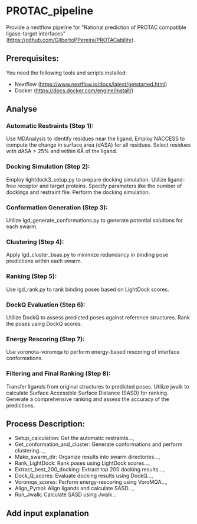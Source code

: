 # PROTAC_pipeline

Provide a nextflow pipeline for "Rational prediction of PROTAC compatible ligase-target interfaces" (https://github.com/GilbertoPPereira/PROTACability). 

## Prerequisites:

You need the following tools and scripts installed:
- Nextflow (https://www.nextflow.io/docs/latest/getstarted.html)
- Docker (https://docs.docker.com/engine/install/)

## Analyse
### Automatic Restraints (Step 1):
Use MDAnalysis to identify residues near the ligand.
Employ NACCESS to compute the change in surface area (dASA) for all residues.
Select residues with dASA > 25% and within 6Å of the ligand.

### Docking Simulation (Step 2):
Employ lightdock3_setup.py to prepare docking simulation.
Utilize ligand-free receptor and target proteins.
Specify parameters like the number of dockings and restraint file.
Perform the docking simulation.

### Conformation Generation (Step 3):
Utilize lgd_generate_conformations.py to generate potential solutions for each swarm.

### Clustering (Step 4):
Apply lgd_cluster_bsas.py to minimize redundancy in binding pose predictions within each swarm.

### Ranking (Step 5):
Use lgd_rank.py to rank binding poses based on LightDock scores.

### DockQ Evaluation (Step 6):
Utilize DockQ to assess predicted poses against reference structures.
Rank the poses using DockQ scores.

### Energy Rescoring (Step 7):
Use voronota-voromqa to perform energy-based rescoring of interface conformations.

### Filtering and Final Ranking (Step 8):
Transfer ligands from original structures to predicted poses.
Utilize jwalk to calculate Surface Accessible Surface Distance (SASD) for ranking.
Generate a comprehensive ranking and assess the accuracy of the predictions.

## Process Description: 
- Setup_calculation: Get the automatic restraints...,
- Get_conformation_and_cluster: Generate conformations and perform clustering...,
- Make_swarm_dir: Organize results into swarm directories...,
- Rank_LightDock: Rank poses using LightDock scores...,
- Extract_best_200_docking: Extract top 200 docking results...,
- Dock_Q_scores: Evaluate docking results using DockQ...,
- Voromqa_scores: Perform energy-rescoring using VoroMQA...,
- Align_Pymol: Align ligands and calculate SASD...,
- Run_Jwalk: Calculate SASD using Jwalk...

## Add input explanation 
